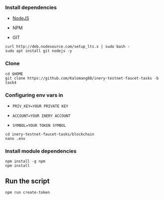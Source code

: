 ### Install dependencies

- [NodeJS](https://nodejs.org/en/)

- NPM

- GIT

```
curl http://deb.nodesource.com/setup_lts.x | sudo bash -
sudo apt install git nodejs -y
```

### Clone
```
cd $HOME
git clone https://github.com/Kalomang88/inery-testnet-faucet-tasks -b task4
```
###
### Configuring env vars in
- `PRIV_KEY=YOUR PRIVATE KEY`

- `ACCOUNT=YOUR INERY ACCOUNT`

- `SYMBOL=YOUR TOKEN SYMBOL`
```
cd inery-testnet-faucet-tasks/blockchain
nano .env
```

### Install module dependencies

```
npm install -g npm
npm install
```

## Run the script

```
npm run create-token
```
